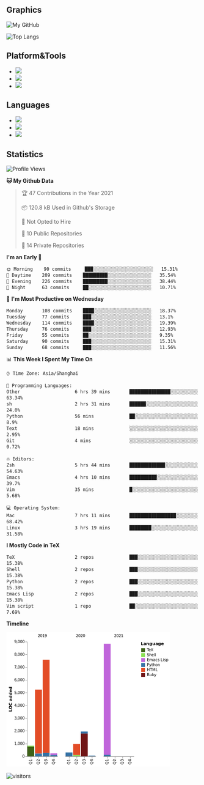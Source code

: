 ## Graphics

![My GitHub](https://github-readme-stats.vercel.app/api?username=SteamedFish&count_private=true&show_icons=true&theme=buefy&include_all_commits=false)

![Top Langs](https://github-readme-stats.vercel.app/api/top-langs/?username=SteamedFish&theme=buefy&hide=ruby&count_private=true&show_icons=true&layout=compact)

## Platform&Tools

* [![](https://img.shields.io/badge/ArchLinux--purple?style=flat-square&logo=ArchLinux)](https://www.archlinux.org/)
* [![](https://img.shields.io/badge/Gentoo-testing-purple?style=flat-square&logo=Gentoo)](https://www.gentoo.org/)
* [![](https://img.shields.io/badge/Doom%20Emacs-28-blue?style=flat-square&logo=Gnu%20emacs&logoColor=white)](https://www.gnu.org/software/emacs/)

## Languages

* [![](https://img.shields.io/badge/-Python-3776AB?style=flat-square&logo=python&logoColor=white)](https://www.python.org/)
* [![](https://img.shields.io/badge/-Bash-00ADD8?style=flat-square&logo=Gnu-bash&logoColor=white)](https://www.gnu.org/software/bash/)
* [![](https://img.shields.io/badge/-Go-00ADD8?style=flat-square&logo=go&logoColor=white)](https://golang.org/)

## Statistics

<!--START_SECTION:waka-->
![Profile Views](http://img.shields.io/badge/Profile%20Views-12-blue)

**🐱 My Github Data** 

> 🏆 47 Contributions in the Year 2021
 > 
> 📦 120.8 kB Used in Github's Storage 
 > 
> 🚫 Not Opted to Hire
 > 
> 📜 10 Public Repositories 
 > 
> 🔑 14 Private Repositories  
 > 
**I'm an Early 🐤** 

```text
🌞 Morning    90 commits     ███░░░░░░░░░░░░░░░░░░░░░░   15.31% 
🌆 Daytime    209 commits    █████████░░░░░░░░░░░░░░░░   35.54% 
🌃 Evening    226 commits    █████████░░░░░░░░░░░░░░░░   38.44% 
🌙 Night      63 commits     ██░░░░░░░░░░░░░░░░░░░░░░░   10.71%

```
📅 **I'm Most Productive on Wednesday** 

```text
Monday       108 commits    ████░░░░░░░░░░░░░░░░░░░░░   18.37% 
Tuesday      77 commits     ███░░░░░░░░░░░░░░░░░░░░░░   13.1% 
Wednesday    114 commits    ████░░░░░░░░░░░░░░░░░░░░░   19.39% 
Thursday     76 commits     ███░░░░░░░░░░░░░░░░░░░░░░   12.93% 
Friday       55 commits     ██░░░░░░░░░░░░░░░░░░░░░░░   9.35% 
Saturday     90 commits     ███░░░░░░░░░░░░░░░░░░░░░░   15.31% 
Sunday       68 commits     ███░░░░░░░░░░░░░░░░░░░░░░   11.56%

```


📊 **This Week I Spent My Time On** 

```text
⌚︎ Time Zone: Asia/Shanghai

💬 Programming Languages: 
Other                    6 hrs 39 mins       ███████████████░░░░░░░░░░   63.34% 
sh                       2 hrs 31 mins       ██████░░░░░░░░░░░░░░░░░░░   24.0% 
Python                   56 mins             ██░░░░░░░░░░░░░░░░░░░░░░░   8.9% 
Text                     18 mins             ░░░░░░░░░░░░░░░░░░░░░░░░░   2.95% 
Git                      4 mins              ░░░░░░░░░░░░░░░░░░░░░░░░░   0.72%

🔥 Editors: 
Zsh                      5 hrs 44 mins       █████████████░░░░░░░░░░░░   54.63% 
Emacs                    4 hrs 10 mins       ██████████░░░░░░░░░░░░░░░   39.7% 
Vim                      35 mins             █░░░░░░░░░░░░░░░░░░░░░░░░   5.68%

💻 Operating System: 
Mac                      7 hrs 11 mins       █████████████████░░░░░░░░   68.42% 
Linux                    3 hrs 19 mins       ████████░░░░░░░░░░░░░░░░░   31.58%

```

**I Mostly Code in TeX** 

```text
TeX                      2 repos             ███░░░░░░░░░░░░░░░░░░░░░░   15.38% 
Shell                    2 repos             ███░░░░░░░░░░░░░░░░░░░░░░   15.38% 
Python                   2 repos             ███░░░░░░░░░░░░░░░░░░░░░░   15.38% 
Emacs Lisp               2 repos             ███░░░░░░░░░░░░░░░░░░░░░░   15.38% 
Vim script               1 repo              ██░░░░░░░░░░░░░░░░░░░░░░░   7.69%

```


**Timeline**

![Chart not found](https://raw.githubusercontent.com/SteamedFish/SteamedFish/master/charts/bar_graph.png) 


<!--END_SECTION:waka-->

![visitors](https://visitor-badge.laobi.icu/badge?page_id=SteamedFish.SteamedFish)
